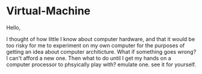 # Virtual-Machine

Hello, 

I thought of how little I know about computer hardware, and that it would be too risky for me to experiment on my own computer for the purposes of getting an idea about computer architicture. What if something goes wrong? I can't afford a new one. Then what to do until I get my hands on a computer processor to phsyically play with? emulate one. see it for yourself. 
